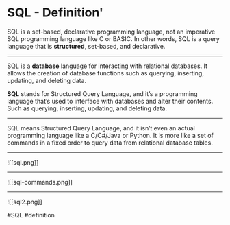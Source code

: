# SQL - Definition'

SQL is a set-based, declarative programming language, not an imperative SQL programming language like C or BASIC. In other words, SQL is a query language that is **structured**, set-based, and declarative.
***
SQL is a **database** language for interacting with relational databases. It allows the creation of database functions such as querying, inserting, updating, and deleting data.

**SQL** stands for Structured Query Language, and it’s a programming language that’s used to interface with databases and alter their contents. Such as querying, inserting, updating, and deleting data.
***
SQL means Structured Query Language, and it isn’t even an actual programming language like a C/C#/Java or Python. It is more like a set of commands in a fixed order to query data from relational database tables.
***
![[sql.png]]
***
![[sql-commands.png]]
***

![[sql2.png]]

#SQL #definition 